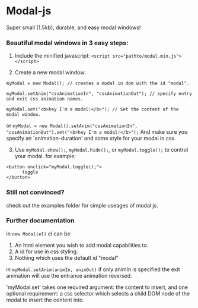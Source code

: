 # Modal-js
Super small (1.5kb), durable, and easy modal windows!

### Beautiful modal windows in 3 easy steps:

1. Include the minified javascript:
  `<script src="pathto/modal.min.js"></script>`
  
2. Create a new modal window:
  ```
  myModal = new Modal(); // creates a modal in dom with the id "modal".
  
  myModal.setAnim("cssAnimationIn", "cssAnimationOut"); // specify entry and exit css animation names.
  
  myModal.set("<b>hey I'm a modal!</b>"); // Set the content of the modal window.
  ```
  or
  `myModal = new Modal().setAnim("cssAnimationIn", "cssAnimationOut").set("<b>hey I'm a modal!</b>");`
  And make sure you specify an `animation-duration' and some style for your modal in css.
  
3. Use `myModal.show();`, `myModal.hide();`, or `myModal.toggle();` to control your modal.
  for example:
  ```
  <button onclick="myModal.toggle();">
        toggle
  </button>
  ```

### Still not convinced?
check out the examples folder for simple useages of modal js.

### Further documentation
in `new Modal(el)` el can be
1. An html element you wish to add modal capabilities to.
2. A id for use in css styling.
3. Nothing which uses the default id "modal"

in `myModal.setAnim(animIn, animOut)` if only animIn is specified the exit animation will use the entrance animation reversed.

'myModal.set' takes one required argument: the content to insert, and one optional requirement: a css selector which selects a child DOM node of the modal to insert the content into.
